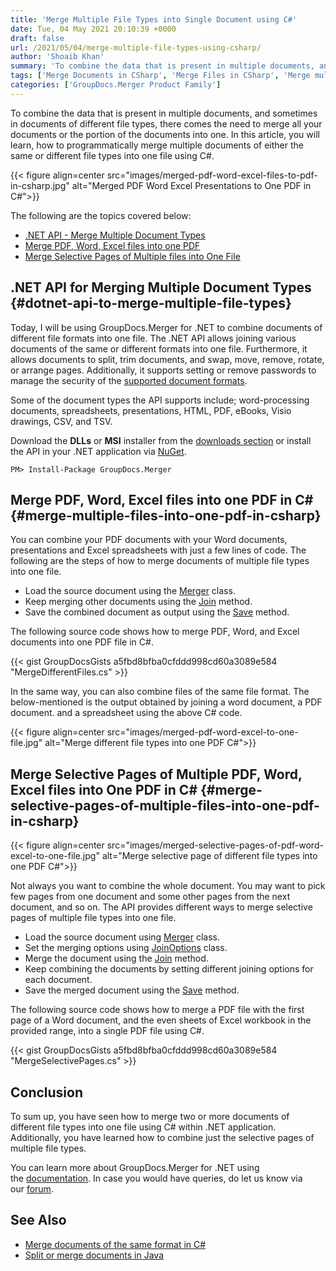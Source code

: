 ```yaml
---
title: 'Merge Multiple File Types into Single Document using C#'
date: Tue, 04 May 2021 20:10:39 +0000
draft: false
url: /2021/05/04/merge-multiple-file-types-using-csharp/
author: 'Shoaib Khan'
summary: 'To combine the data that is present in multiple documents, and sometimes in documents of different file types, there comes the need to merge all your documents or the portion of the documents into one. In this article, you will learn, how to merge multiple documents of either the same or different file types in one file using C#.'
tags: ['Merge Documents in CSharp', 'Merge Files in CSharp', 'Merge multiple file types in CSharp', 'merge two or more files']
categories: ['GroupDocs.Merger Product Family']
---
```


To combine the data that is present in multiple documents, and sometimes in documents of different file types, there comes the need to merge all your documents or the portion of the documents into one. In this article, you will learn, how to programmatically merge multiple documents of either the same or different file types into one file using C#.



{{< figure align=center src="images/merged-pdf-word-excel-files-to-pdf-in-csharp.jpg" alt="Merged PDF Word Excel Presentations to One PDF in C#">}}


The following are the topics covered below:

*   [.NET API - Merge Multiple Document Types](#dotnet-api-to-merge-multiple-file-types)
*   [Merge PDF, Word, Excel files into one PDF](#merge-multiple-files-into-one-pdf-in-csharp)
*   [Merge Selective Pages of Multiple files into One File](#merge-selective-pages-of-multiple-files-into-one-pdf-in-csharp)

## .NET API for Merging Multiple Document Types {#dotnet-api-to-merge-multiple-file-types}

Today, I will be using GroupDocs.Merger for .NET to combine documents of different file formats into one file. The .NET API allows joining various documents of the same or different formats into one file. Furthermore, it allows documents to split, trim documents, and swap, move, remove, rotate, or arrange pages. Additionally, it supports setting or remove passwords to manage the security of the [supported document formats](https://docs.groupdocs.com/merger/net/supported-document-formats/).

Some of the document types the API supports include; word-processing documents, spreadsheets, presentations, HTML, PDF, eBooks, Visio drawings, CSV, and TSV.

Download the **DLLs** or **MSI** installer from the [downloads section](https://downloads.groupdocs.com/merger/net) or install the API in your .NET application via [NuGet](https://www.nuget.org/packages/groupdocs.merger).

```
PM> Install-Package GroupDocs.Merger
```

## Merge PDF, Word, Excel files into one PDF in C# {#merge-multiple-files-into-one-pdf-in-csharp}

You can combine your PDF documents with your Word documents, presentations and Excel spreadsheets with just a few lines of code. The following are the steps of how to merge documents of multiple file types into one file.

*   Load the source document using the [Merger](https://apireference.groupdocs.com/merger/net/groupdocs.merger/merger) class.
*   Keep merging other documents using the [Join](https://apireference.groupdocs.com/merger/net/groupdocs.merger/merger/methods/join/index) method.
*   Save the combined document as output using the [Save](https://apireference.groupdocs.com/merger/net/groupdocs.merger/merger/methods/save/index) method.

The following source code shows how to merge PDF, Word, and Excel documents into one PDF file in C#.

{{< gist GroupDocsGists a5fbd8bfba0cfddd998cd60a3089e584 "MergeDifferentFiles.cs" >}}

In the same way, you can also combine files of the same file format. The below-mentioned is the output obtained by joining a word document, a PDF document. and a spreadsheet using the above C# code.



{{< figure align=center src="images/merged-pdf-word-excel-to-one-file.jpg" alt="Merge different file types into one PDF C#">}}


## Merge Selective Pages of Multiple PDF, Word, Excel files into One PDF in C# {#merge-selective-pages-of-multiple-files-into-one-pdf-in-csharp}



{{< figure align=center src="images/merged-selective-pages-of-pdf-word-excel-to-one-file.jpg" alt="Merge selective page of different file types into one PDF C#">}}


Not always you want to combine the whole document. You may want to pick few pages from one document and some other pages from the next document, and so on. The API provides different ways to merge selective pages of multiple file types into one file.

*   Load the source document using [Merger](https://apireference.groupdocs.com/merger/net/groupdocs.merger/merger) class.
*   Set the merging options using [JoinOptions](https://apireference.groupdocs.com/merger/net/groupdocs.merger.domain.options/joinoptions) class.
*   Merge the document using the [Join](https://apireference.groupdocs.com/merger/net/groupdocs.merger/merger/methods/join/index) method.
*   Keep combining the documents by setting different joining options for each document.
*   Save the merged document using the [Save](https://apireference.groupdocs.com/merger/net/groupdocs.merger/merger/methods/save/index) method.

The following source code shows how to merge a PDF file with the first page of a Word document, and the even sheets of Excel workbook in the provided range, into a single PDF file using C#.

{{< gist GroupDocsGists a5fbd8bfba0cfddd998cd60a3089e584 "MergeSelectivePages.cs" >}}

## Conclusion

To sum up, you have seen how to merge two or more documents of different file types into one file using C# within .NET application. Additionally, you have learned how to combine just the selective pages of multiple file types.

You can learn more about GroupDocs.Merger for .NET using the [documentation](https://docs.groupdocs.com/merger/net). In case you would have queries, do let us know via our [forum](https://forum.groupdocs.com/).

## See Also

*   [Merge documents of the same format in C#](https://blog.groupdocs.com/2020/08/19/merge-pdf-word-excel-ppt-files-in-csharp/)
*   [Split or merge documents in Java](https://blog.groupdocs.com/2020/05/20/merge-pdf-word-excel-powerpoint-documents-in-java/)




